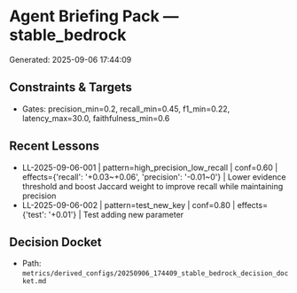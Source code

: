 # Agent Briefing Pack — stable_bedrock
Generated: 2025-09-06 17:44:09

## Constraints & Targets
- Gates: precision_min=0.2, recall_min=0.45, f1_min=0.22, latency_max=30.0, faithfulness_min=0.6

## Recent Lessons
- LL-2025-09-06-001 | pattern=high_precision_low_recall | conf=0.60 | effects={'recall': '+0.03~+0.06', 'precision': '-0.01~0'} | Lower evidence threshold and boost Jaccard weight to improve recall while maintaining precision
- LL-2025-09-06-002 | pattern=test_new_key | conf=0.80 | effects={'test': '+0.01'} | Test adding new parameter

## Decision Docket

- Path: `metrics/derived_configs/20250906_174409_stable_bedrock_decision_docket.md`

